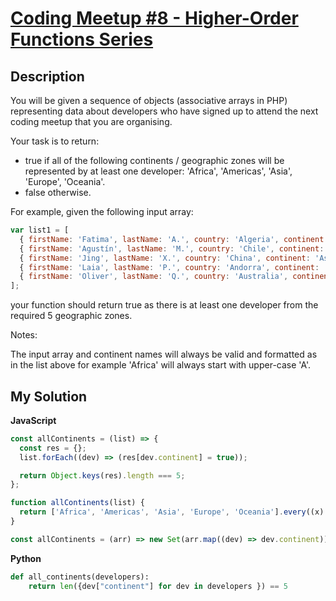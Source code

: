 # [Coding Meetup #8 - Higher-Order Functions Series](https://www.codewars.com/kata/58291fea7ff3f640980000f9)

## Description

You will be given a sequence of objects (associative arrays in PHP) representing data about developers who have signed up to attend the next coding meetup that you are organising.

Your task is to return:

- true if all of the following continents / geographic zones will be represented by at least one developer: 'Africa', 'Americas', 'Asia', 'Europe', 'Oceania'.
- false otherwise.

For example, given the following input array:

```js
var list1 = [
  { firstName: 'Fatima', lastName: 'A.', country: 'Algeria', continent: 'Africa', age: 25, language: 'JavaScript' },
  { firstName: 'Agustín', lastName: 'M.', country: 'Chile', continent: 'Americas', age: 37, language: 'C' },
  { firstName: 'Jing', lastName: 'X.', country: 'China', continent: 'Asia', age: 39, language: 'Ruby' },
  { firstName: 'Laia', lastName: 'P.', country: 'Andorra', continent: 'Europe', age: 55, language: 'Ruby' },
  { firstName: 'Oliver', lastName: 'Q.', country: 'Australia', continent: 'Oceania', age: 65, language: 'PHP' },
];
```

your function should return true as there is at least one developer from the required 5 geographic zones.

Notes:

The input array and continent names will always be valid and formatted as in the list above for example 'Africa' will always start with upper-case 'A'.

## My Solution

**JavaScript**

```js
const allContinents = (list) => {
  const res = {};
  list.forEach((dev) => (res[dev.continent] = true));

  return Object.keys(res).length === 5;
};
```

```js
function allContinents(list) {
  return ['Africa', 'Americas', 'Asia', 'Europe', 'Oceania'].every((x) => list.some((y) => x == y.continent));
}
```

```js
const allContinents = (arr) => new Set(arr.map((dev) => dev.continent)).size === 5;
```

**Python**

```py
def all_continents(developers):
    return len({dev["continent"] for dev in developers }) == 5
```
